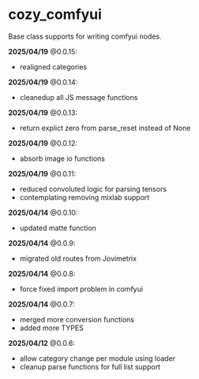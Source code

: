 # cozy_comfyui
Base class supports for writing comfyui nodes.

**2025/04/19** @0.0.15:
* realigned categories

**2025/04/19** @0.0.14:
* cleanedup all JS message functions

**2025/04/19** @0.0.13:
* return explict zero from parse_reset instead of None

**2025/04/19** @0.0.12:
* absorb image io functions

**2025/04/19** @0.0.11:
* reduced convoluted logic for parsing tensors
* contemplating removing mixlab support

**2025/04/14** @0.0.10:
* updated matte function

**2025/04/14** @0.0.9:
* migrated old routes from Jovimetrix

**2025/04/14** @0.0.8:
* force fixed import problem in comfyui

**2025/04/14** @0.0.7:
* merged more conversion functions
* added more TYPES

**2025/04/12** @0.0.6:
* allow category change per module using loader
* cleanup parse functions for full list support